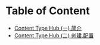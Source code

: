 # Table of Content


* [Content Type Hub (一) 简介](README.md)
* [Content Type Hub (二) 创建,配置](configuration.md)